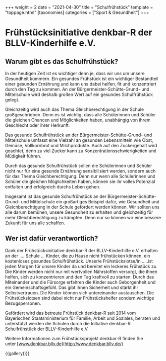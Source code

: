 +++
weight = 2
date = "2021-04-30"
title = "Schulfrühstück"
template = "toppage.html"
[taxonomies]
categories = ["Sport & Gesundheit"]
+++

# Frühstücksinitiative denkbar-R der BLLV-Kinderhilfe e.V.

## Warum gibt es das Schulfrühstück?

In der heutigen Zeit ist es wichtiger denn je, dass wir uns um unsere Gesundheit kümmern. Ein gesundes Frühstück ist ein wichtiger Bestandteil einer gesunden Ernährung und kann uns dabei helfen, fit und konzentriert durch den Tag zu kommen. An der Bürgermeister-Schütte-Grund- und Mittelschule wird deshalb großen Wert auf ein gesundes Schulfrühstück gelegt.

Gleichzeitig wird auch das Thema Gleichberechtigung in der Schule großgeschrieben. Denn es ist wichtig, dass alle Schülerinnen und Schüler die gleichen Chancen und Möglichkeiten haben, unabhängig von ihrem Geschlecht oder ihrer Herkunft.

Das gesunde Schulfrühstück an der Bürgermeister-Schütte-Grund- und Mittelschule umfasst eine Vielzahl an gesunden Lebensmitteln wie Obst, Gemüse, Vollkornbrot und Milchprodukte. Auch auf den Zuckergehalt wird geachtet, denn zu viel Zucker kann zu Konzentrationsschwierigkeiten und Müdigkeit führen.

Durch das gesunde Schulfrühstück sollen die Schülerinnen und Schüler nicht nur für eine gesunde Ernährung sensibilisiert werden, sondern auch für das Thema Gleichberechtigung. Denn nur wenn alle Schülerinnen und Schüler die gleichen Möglichkeiten haben, können sie ihr volles Potenzial entfalten und erfolgreich durchs Leben gehen.

Insgesamt ist das gesunde Schulfrühstück an der Bürgermeister-Schütte-Grund- und Mittelschule ein großartiges Beispiel dafür, wie Gesundheit und Gleichberechtigung in der Schule gefördert werden können. Wir sollten uns alle darum bemühen, unsere Gesundheit zu erhalten und gleichzeitig für mehr Gleichberechtigung zu kämpfen. Denn nur so können wir eine bessere Zukunft für uns alle schaffen.

## Wer ist dafür verantwortlich?

Dank der Frühstücksinitiative denkbar-R der BLLV-Kinderhilfe e.V. erhalten an der …. Schule … Kinder, die zu Hause nicht frühstücken können, ein kostenloses gesundes Schulfrühstück. Unser/e Frühstückslotse/in …..ist jeden Morgen für unsere Kinder da und bereitet ein leckeres Frühstück zu. Die Kinder werden nicht nur mit wertvollen Nährstoffen versorgt, die ihnen helfen, sich zu konzentrieren und den Tag kraftvoll zu starten. Durch das Miteinander und die Fürsorge erfahren die Kinder auch Geborgenheit und ein Gemeinschaftsgefühl. Das gibt ihnen Sicherheit und stärkt ihr Selbstvertrauen. Die Kinder können sich untereinander austauschen. Die Frühstückslotsen sind dabei nicht nur Frühstückshelfer sondern wichtige Bezugspersonen.

Gefördert wird das betreute Frühstück denkbar-R seit 2014 vom Bayerischen Staatsministerium für Familie, Arbeit und Soziales, beraten und unterstützt werden die Schulen durch die Initiative denkbar-R Schulfrühstück der BLLV-Kinderhilfe e.V.

Weitere Informationen zum Frühstücksprojekt denkbar-R finden Sie unter [www.denkbar.bllv.de](http://www.denkbar.bllv.de/)

{{gallery()}}
